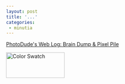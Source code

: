 ```yaml
---
layout: post
title: '...'
categories:
 - minutia
---
```


<a href="http://www.photodude.com/index.shtml">PhotoDude's Web Log: Brain Dump & Pixel Pile</a>

<img alt="Color Swatch" src="http://www.photodude.com/weblog/dumped/jacksonswatch.jpg" width="160" height="70" border="0" />

